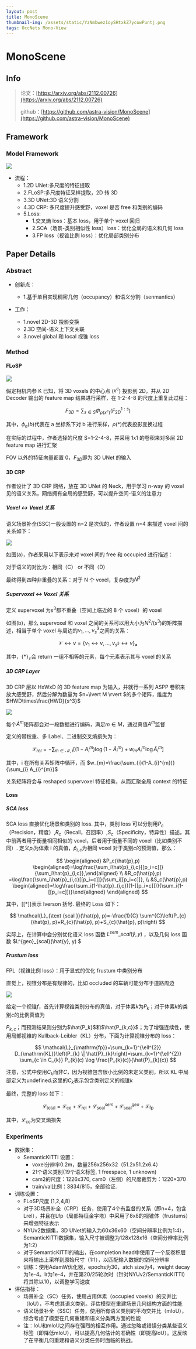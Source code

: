 ```yaml
---
layout: post
title: MonoScene
thumbnail-img: /assets/static/YzNmbwez1oySHtxkZ7ycowPuntj.png
tags: OccNets Mono-View
---
```


# MonoScene

## Info

> 论文：[https://arxiv.org/abs/2112.00726](https://arxiv.org/abs/2112.00726)
>
> github：[https://github.com/astra-vision/MonoScene](https://github.com/astra-vision/MonoScene)

## Framework

### Model Framework

![](../assets/static/YzNmbwez1oySHtxkZ7ycowPuntj.png)

- 流程：
  - 1.2D UNet:多尺度的特征提取
  - 2.FLoSP:多尺度特征采样提取，2D 转 3D
  - 3.3D UNet:3D 语义分割
  - 4.3D CRP: 多尺度提升感受野，voxel 是否 free 和类别的编码
  - 5.Loss:
    - 1.交叉熵 loss：基本 loss，用于单个 voxel 回归
    - 2.SCA（场景-类别相似性 loss）loss：优化全局的语义和几何 loss
    - 3.FP loss（视锥比例 loss）：优化局部类别分布

## Paper Details

### Abstract

- 创新点：

  - 1.基于单目实现稠密几何（occupancy）和语义分割（senmantics）
- 工作：

  - 1.novel 2D-3D 投影变换
  - 2.3D 空间-语义上下文关联
  - 3.novel global 和 local 视锥 loss

### Method

#### FLoSP

![](../assets/static/Kl2LbAJj3oAp3hx6mdlcdw14nKb.png)

假定相机内参 K 已知，将 3D voxels 的中心点 ($x^{c}$) 投影到 2D，并从 2D Decoder 输出的 feature map 结果进行采样，在 1-2-4-8 的尺度上重复此过程：

$$
F_{3D}=\sum_{s \in S} \Phi_{\rho(x^{c})}(F_{2D}^{1: s})
$$

其中，$\phi_a(b)$代表在 a 坐标系下对 b 进行采样，$\rho(*)$代表投影变换过程

在实际的过程中，作者选择的尺度 S=1-2-4-8，并采用 1x1 的卷积来对多层 2D feature map 进行汇聚

FOV 以外的特征向量都置 0，$F_{3D}$即为 3D UNet 的输入

#### 3D CRP

作者设计了 3D CRP 网络，放在 3D UNet 的 Neck，用于学习 n-way 的 voxel 见的语义关系，网络拥有全局的感受野，可以提升空间-语义的注意力

##### Voxel <-> Voxel 关系

语义场景补全(SSC)一般设置的 n=2 是次优的，作者设置 n=4 来描述 voxel 间的关系如下：

![](../assets/static/YVWDb1DA6oz8y6xS9UJcmi5DnBh.png)

如图(a)，作者采用以下表示来对 voxel 间的 free 和 occupied 进行描述：

对于语义的对比为：相同（C） or 不同（D）

最终得到四种非重叠的关系：对于 N 个 voxel，复杂度为$N^2$

##### Supervoxel <-> Voxel 关系

定义 supervoxel 为$s^3$都不重叠（空间上临近的 8 个 voxel）的 voxel

如图(b)，那么 supervoxel 和 voxel 之间的关系可以用大小为$N^2/(s^3)$的矩阵描述，相当于单个 voxel 与周边的$\nu_{1}, \ldots, \nu_s^{3}$之间的关系：

$$
\mathcal{V} \leftrightarrow \nu=\left\{\nu_{1} \leftrightarrow \nu, \ldots, \nu_{s^{3}} \leftrightarrow \nu\right\}_{\neq}
$$

其中，${\{ *\}}_{\neq}$会 return 一组不相等的元素，每个元素表示其与 voxel 的关系

##### 3D CRP Layer

3D CRP 层以 HxWxD 的 3D feature map 为输入，并就行一系列 ASPP 卷积来放大感受野，然后分解为数量为 $n=\lvert M \rvert $的多个矩阵，维度为 $HWD\times\frac{HWD}{s^3}$

![](../assets/static/ZzaEb1wNTow7K3xvwr5ctZkanqb.png)

每个$\hat{A}^m$矩阵都会对一段数据进行编码，满足$m \in M$，通过真值$A^m$监督

定义的带权重、多 Label、二进制交叉熵损失为：

$$
\mathcal{L}_{r e l}=-\sum_{m \in \mathcal{M}, i}\left[\left(1-A_{i}^{m}\right) \log \left(1-\hat{A}_{i}^{m}\right)+w_{m} A_{i}^{m} \log \hat{A}_{i}^{m}\right]
$$

其中，i 在所有关系矩阵中循环，而 $w_{m}=\frac{\sum_{i}(1-A_{i}^{m})}{\sum_{i} A_{i}^{m}}$

关系矩阵将会与 reshaped supervoxel 特征相乘，从而汇聚全局 context 的特征

#### Loss

##### SCA loss

SCA loss 直接优化场景和类别的 loss. 其中，类别 loss 可以分别用$P_c$（Precision，精度）,$R_c$（Recall，召回率）,$S_c$（Specificity，特异性）描述，其中前两者用于衡量相同相似的 voxel，后者用于衡量不同的 voxel（比如类别不同）. 定义$p_i$为体素 i 的真值，$\hat{p}_{i,c}$为相同 voxel 对于类别$c$的预测值，那么：

$$
\begin{aligned}
&P_c(\hat{p},p) \begin{aligned}=\log\frac{\sum_i\hat{p}_{i,c}[[p_i=c]]}{\sum_i\hat{p}_{i,c}},\end{aligned}  \\
&R_c(\hat{p},p) =\log\frac{\sum_i\hat{p}_{i,c}[[p_i=c]]}{\sum_i[[p_i=c]]},  \\
&S_c(\hat{p},p) \begin{aligned}=\log\frac{\sum_i(1-\hat{p}_{i,c})(1-[[p_i=c]])}{\sum_i(1-[[p_i=c]])}\end{aligned} 
\end{aligned}
$$

其中，$[[ *  ]]$表示 Iverson 括号. 最终的 Loss 如下：

$$
\mathcal{L}_{\text {scal }}(\hat{p}, p)=-\frac{1}{C} \sum^{C}\left(P_{c}(\hat{p}, p)+R_{c}(\hat{p}, p)+S_{c}(\hat{p}, p)\right)
$$

实际上，在计算中会分别优化语义 loss 函数 $L^{sem}\_{scal}(\hat{y}, y)$ ，以及几何 loss 函数  $L^{geo}\_{scal}(\hat{y}, y) $

##### Frustum loss

FPL（视锥比例 loss）：用于显式的优化 frustum 中类别分布

直觉上，视锥分布是有规律的，比如 occluded 的车辆可能分布于道路周边

![](../assets/static/DmGib73o0o1cxXxeFDYcu0v9nVm.png)

给定一个视锥$f$，首先计算视锥类别分布的真值，对于体素$k$为$P_k$；对于体素$k$的类别$c$的比例真值为

$P_{k,c}$；而预测结果则分别为$\hat{P_k}$和$\hat{P_{k,c}}$；为了增强连续性，使用局部视锥的 Kullback-Leibler（KL）分布，下面为计算视锥分布的 loss：

$$
\mathcal{L}_{\mathrm{fp}}=\sum_{k=1}^{\ell^{2}} D_{\mathrm{KL}}\left(P_{k} \| \hat{P}_{k}\right)=\sum_{k=1}^{\ell^{2}} \sum_{c \in C_{k}} P_{k}(c) \log \frac{P_{k}(c)}{\hat{P}_{k}(c)}
$$

注意，公式中使用$C_k$而非$C$，因为视锥包含很小比例的未定义类别，所以 KL 中局部定义为undefined.这里的$C_k$表示包含类别定义的视锥$k$

最终，完整的 loss 如下：

$$
\mathcal{L}_{\mathrm{total}}=\mathcal{L}_{\mathrm{ce}} + \mathcal{L}_{\mathrm{rel}} + \mathcal{L}_{\mathrm{scal}}^{sem} + \mathcal{L}_{\mathrm{scal}}^{geo} + \mathcal{L}_{\mathrm{fp}}
$$

其中，$\mathcal{L}_{\mathrm{ce}}$为交叉熵损失

### Experiments

- 数据集：
  - SemanticKITTI 设置：
    - voxel分辨率0.2m，数量256x256x32（51.2x51.2x6.4）
    - 21个语义类别(19个语义标签, 1 freespace, 1 unknown)
    - cam2的尺度：1226x370, cam0（左侧）的尺度裁剪为：1220×370
    - train/val比例：3834/815，全部验证.
- 训练设置：
  - FLoSP尺度 (1,2,4,8)
  - 对于3D场景补全（CRP）任务，使用了4个有监督的关系（即n=4，包含Lrel），并且在Lfp（局部特征金字塔）中采用了8x8的视锥体（frustums）来增强特征表示
  - NYUv2数据集，3D UNet的输入为60x36x60（空间分辨率比例为1:4），SemanticKITTI数据集，输入尺寸被调整为128x128x16（空间分辨率比例为1:2）
  - 对于SemanticKITTI的输出，在completion head中使用了一个反卷积层来将输出上采样到原始尺寸（1:1），以匹配输入数据的空间分辨率
  - 训练：使用AdamW优化器，epochs为30，atch size为4，weight decay为1e-4。lr为1e-4，并在第20/25轮次时（针对NYUv2/SemanticKITTI）将其除以10，以调整学习速度
- 评估指标：
  - 场景补全（SC）任务，使用占用体素（occupied voxels）的交并比（IoU），不考虑其语义类别。评估模型在重建场景几何结构方面的性能
  - 语义场景补全（SSC）任务，使用所有语义类别的平均交并比（mIoU），综合考虑了模型在几何重建和语义分类两方面的性能
  - 注：IoU和mIoU之间存在强烈的相互作用。通过忽略或错误分类某些语义标签（即降低mIoU），可以提高几何估计的准确性（即提高IoU）。这反映了在平衡几何重建和语义分类任务时面临的挑战。

